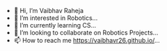 - 👋 Hi, I’m Vaibhav Raheja
- 👀 I’m interested in Robotics...
- 🌱 I’m currently learning CS...
- 💞️ I’m looking to collaborate on Robotics Projects...
- 📫 How to reach me https://vaibhavr26.github.io/...

<!---
Vaibhavr26/Vaibhavr26 is a ✨ special ✨ repository because its `README.md` (this file) appears on your GitHub profile.
You can click the Preview link to take a look at your changes.
--->
